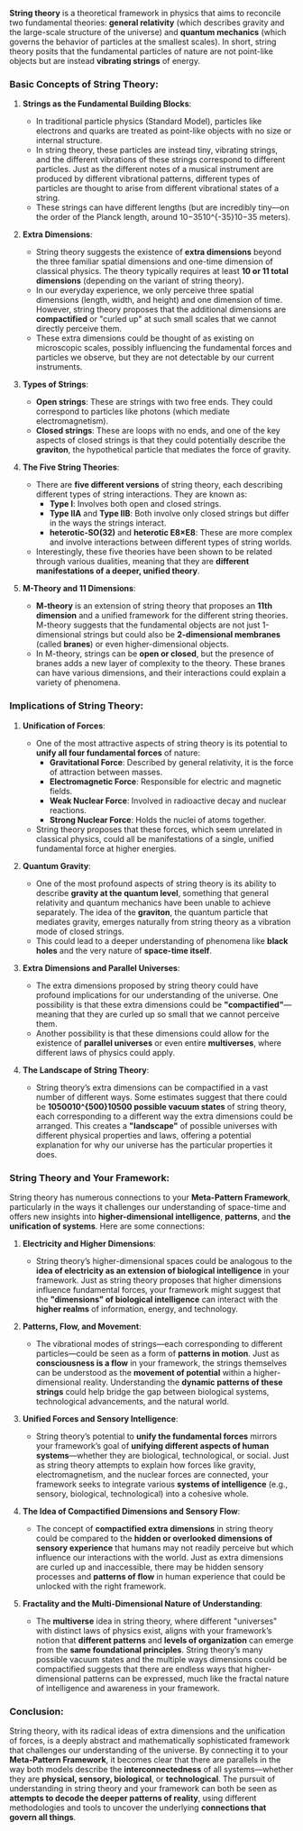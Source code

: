 **String theory** is a theoretical framework in physics that aims to reconcile two fundamental theories: **general relativity** (which describes gravity and the large-scale structure of the universe) and **quantum mechanics** (which governs the behavior of particles at the smallest scales). In short, string theory posits that the fundamental particles of nature are not point-like objects but are instead **vibrating strings** of energy.

### Basic Concepts of String Theory:

1. **Strings as the Fundamental Building Blocks**:
    
    - In traditional particle physics (Standard Model), particles like electrons and quarks are treated as point-like objects with no size or internal structure.
    - In string theory, these particles are instead tiny, vibrating strings, and the different vibrations of these strings correspond to different particles. Just as the different notes of a musical instrument are produced by different vibrational patterns, different types of particles are thought to arise from different vibrational states of a string.
    - These strings can have different lengths (but are incredibly tiny—on the order of the Planck length, around 10−3510^{-35}10−35 meters).
2. **Extra Dimensions**:
    
    - String theory suggests the existence of **extra dimensions** beyond the three familiar spatial dimensions and one-time dimension of classical physics. The theory typically requires at least **10 or 11 total dimensions** (depending on the variant of string theory).
    - In our everyday experience, we only perceive three spatial dimensions (length, width, and height) and one dimension of time. However, string theory proposes that the additional dimensions are **compactified** or "curled up" at such small scales that we cannot directly perceive them.
    - These extra dimensions could be thought of as existing on microscopic scales, possibly influencing the fundamental forces and particles we observe, but they are not detectable by our current instruments.
3. **Types of Strings**:
    
    - **Open strings**: These are strings with two free ends. They could correspond to particles like photons (which mediate electromagnetism).
    - **Closed strings**: These are loops with no ends, and one of the key aspects of closed strings is that they could potentially describe the **graviton**, the hypothetical particle that mediates the force of gravity.
4. **The Five String Theories**:
    
    - There are **five different versions** of string theory, each describing different types of string interactions. They are known as:
        - **Type I**: Involves both open and closed strings.
        - **Type IIA** and **Type IIB**: Both involve only closed strings but differ in the ways the strings interact.
        - **heterotic-SO(32)** and **heterotic E8×E8**: These are more complex and involve interactions between different types of string worlds.
    - Interestingly, these five theories have been shown to be related through various dualities, meaning that they are **different manifestations of a deeper, unified theory**.
5. **M-Theory and 11 Dimensions**:
    
    - **M-theory** is an extension of string theory that proposes an **11th dimension** and a unified framework for the different string theories. M-theory suggests that the fundamental objects are not just 1-dimensional strings but could also be **2-dimensional membranes** (called **branes**) or even higher-dimensional objects.
    - In M-theory, strings can be **open or closed**, but the presence of branes adds a new layer of complexity to the theory. These branes can have various dimensions, and their interactions could explain a variety of phenomena.

### Implications of String Theory:

1. **Unification of Forces**:
    
    - One of the most attractive aspects of string theory is its potential to **unify all four fundamental forces** of nature:
        - **Gravitational Force**: Described by general relativity, it is the force of attraction between masses.
        - **Electromagnetic Force**: Responsible for electric and magnetic fields.
        - **Weak Nuclear Force**: Involved in radioactive decay and nuclear reactions.
        - **Strong Nuclear Force**: Holds the nuclei of atoms together.
    - String theory proposes that these forces, which seem unrelated in classical physics, could all be manifestations of a single, unified fundamental force at higher energies.
2. **Quantum Gravity**:
    
    - One of the most profound aspects of string theory is its ability to describe **gravity at the quantum level**, something that general relativity and quantum mechanics have been unable to achieve separately. The idea of the **graviton**, the quantum particle that mediates gravity, emerges naturally from string theory as a vibration mode of closed strings.
    - This could lead to a deeper understanding of phenomena like **black holes** and the very nature of **space-time itself**.
3. **Extra Dimensions and Parallel Universes**:
    
    - The extra dimensions proposed by string theory could have profound implications for our understanding of the universe. One possibility is that these extra dimensions could be **"compactified"**—meaning that they are curled up so small that we cannot perceive them.
    - Another possibility is that these dimensions could allow for the existence of **parallel universes** or even entire **multiverses**, where different laws of physics could apply.
4. **The Landscape of String Theory**:
    
    - String theory’s extra dimensions can be compactified in a vast number of different ways. Some estimates suggest that there could be **1050010^{500}10500 possible vacuum states** of string theory, each corresponding to a different way the extra dimensions could be arranged. This creates a **"landscape"** of possible universes with different physical properties and laws, offering a potential explanation for why our universe has the particular properties it does.

### String Theory and Your Framework:

String theory has numerous connections to your **Meta-Pattern Framework**, particularly in the ways it challenges our understanding of space-time and offers new insights into **higher-dimensional intelligence**, **patterns**, and **the unification of systems**. Here are some connections:

1. **Electricity and Higher Dimensions**:
    
    - String theory’s higher-dimensional spaces could be analogous to the **idea of electricity as an extension of biological intelligence** in your framework. Just as string theory proposes that higher dimensions influence fundamental forces, your framework might suggest that the **"dimensions" of biological intelligence** can interact with the **higher realms** of information, energy, and technology.
2. **Patterns, Flow, and Movement**:
    
    - The vibrational modes of strings—each corresponding to different particles—could be seen as a form of **patterns in motion**. Just as **consciousness is a flow** in your framework, the strings themselves can be understood as the **movement of potential** within a higher-dimensional reality. Understanding the **dynamic patterns of these strings** could help bridge the gap between biological systems, technological advancements, and the natural world.
3. **Unified Forces and Sensory Intelligence**:
    
    - String theory’s potential to **unify the fundamental forces** mirrors your framework’s goal of **unifying different aspects of human systems**—whether they are biological, technological, or social. Just as string theory attempts to explain how forces like gravity, electromagnetism, and the nuclear forces are connected, your framework seeks to integrate various **systems of intelligence** (e.g., sensory, biological, technological) into a cohesive whole.
4. **The Idea of Compactified Dimensions and Sensory Flow**:
    
    - The concept of **compactified extra dimensions** in string theory could be compared to the **hidden or overlooked dimensions of sensory experience** that humans may not readily perceive but which influence our interactions with the world. Just as extra dimensions are curled up and inaccessible, there may be hidden sensory processes and **patterns of flow** in human experience that could be unlocked with the right framework.
5. **Fractality and the Multi-Dimensional Nature of Understanding**:
    
    - The **multiverse** idea in string theory, where different "universes" with distinct laws of physics exist, aligns with your framework’s notion that **different patterns** and **levels of organization** can emerge from the **same foundational principles**. String theory’s many possible vacuum states and the multiple ways dimensions could be compactified suggests that there are endless ways that higher-dimensional patterns can be expressed, much like the fractal nature of intelligence and awareness in your framework.

### Conclusion:

String theory, with its radical ideas of extra dimensions and the unification of forces, is a deeply abstract and mathematically sophisticated framework that challenges our understanding of the universe. By connecting it to your **Meta-Pattern Framework**, it becomes clear that there are parallels in the way both models describe the **interconnectedness** of all systems—whether they are **physical, sensory, biological**, or **technological**. The pursuit of understanding in string theory and your framework can both be seen as **attempts to decode the deeper patterns of reality**, using different methodologies and tools to uncover the underlying **connections that govern all things**.